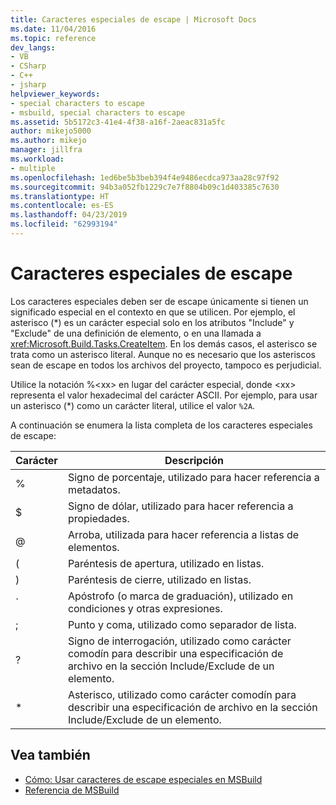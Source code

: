 ```yaml
---
title: Caracteres especiales de escape | Microsoft Docs
ms.date: 11/04/2016
ms.topic: reference
dev_langs:
- VB
- CSharp
- C++
- jsharp
helpviewer_keywords:
- special characters to escape
- msbuild, special characters to escape
ms.assetid: 5b5172c3-41e4-4f38-a16f-2aeac831a5fc
author: mikejo5000
ms.author: mikejo
manager: jillfra
ms.workload:
- multiple
ms.openlocfilehash: 1ed6be5b3beb394f4e9486ecdca973aa28c97f92
ms.sourcegitcommit: 94b3a052fb1229c7e7f8804b09c1d403385c7630
ms.translationtype: HT
ms.contentlocale: es-ES
ms.lasthandoff: 04/23/2019
ms.locfileid: "62993194"
---
```

# <a name="special-characters-to-escape"></a>Caracteres especiales de escape
Los caracteres especiales deben ser de escape únicamente si tienen un significado especial en el contexto en que se utilicen. Por ejemplo, el asterisco (*) es un carácter especial solo en los atributos "Include" y "Exclude" de una definición de elemento, o en una llamada a <xref:Microsoft.Build.Tasks.CreateItem>. En los demás casos, el asterisco se trata como un asterisco literal. Aunque no es necesario que los asteriscos sean de escape en todos los archivos del proyecto, tampoco es perjudicial.

 Utilice la notación %\<xx> en lugar del carácter especial, donde \<xx> representa el valor hexadecimal del carácter ASCII. Por ejemplo, para usar un asterisco (*) como un carácter literal, utilice el valor `%2A`.

 A continuación se enumera la lista completa de los caracteres especiales de escape:

|Carácter|Descripción|
|---------------|-----------------|
|%|Signo de porcentaje, utilizado para hacer referencia a metadatos.|
|$|Signo de dólar, utilizado para hacer referencia a propiedades.|
|@|Arroba, utilizada para hacer referencia a listas de elementos.|
|(|Paréntesis de apertura, utilizado en listas.|
|)|Paréntesis de cierre, utilizado en listas.|
|\`|Apóstrofo (o marca de graduación), utilizado en condiciones y otras expresiones.|
|;|Punto y coma, utilizado como separador de lista.|
|?|Signo de interrogación, utilizado como carácter comodín para describir una especificación de archivo en la sección Include/Exclude de un elemento.|
|*|Asterisco, utilizado como carácter comodín para describir una especificación de archivo en la sección Include/Exclude de un elemento.|

## <a name="see-also"></a>Vea también
- [Cómo: Usar caracteres de escape especiales en MSBuild](../msbuild/how-to-escape-special-characters-in-msbuild.md)
- [Referencia de MSBuild](../msbuild/msbuild-reference.md)